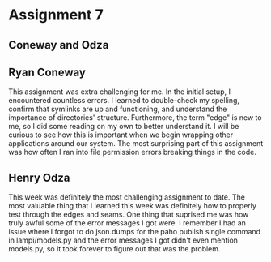 # Assignment 7

## Coneway and Odza

## Ryan Coneway 

This assignment was extra challenging for me. In the initial setup, I encountered countless errors. I learned to double-check my spelling, confirm that symlinks are up and functioning, and understand the importance of directories' structure. Furthermore, the term "edge" is new to me, so I did some reading on my own to better understand it. I will be curious to see how this is important when we begin wrapping other applications around our system. The most surprising part of this assignment was how often I ran into file permission errors breaking things in the code.

## Henry Odza

This week was definitely the most challenging assignment to date. The most valuable thing that I learned this week was definitely how to properly test through the edges and seams. One thing that suprised me was how truly awful some of the error messages I got were. I remember I had an issue where I forgot to do json.dumps for the paho publish single command in lampi/models.py and the error messages I got didn't even mention models.py, so it took forever to figure out that was the problem.
